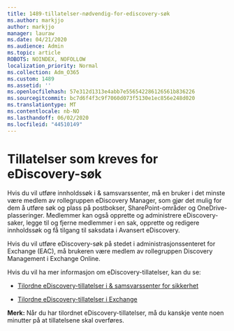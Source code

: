 ```yaml
---
title: 1489-tillatelser-nødvendig-for-ediscovery-søk
ms.author: markjjo
author: markjjo
manager: lauraw
ms.date: 04/21/2020
ms.audience: Admin
ms.topic: article
ROBOTS: NOINDEX, NOFOLLOW
localization_priority: Normal
ms.collection: Adm_O365
ms.custom: 1489
ms.assetid: ''
ms.openlocfilehash: 57e312d1313e4abb7e556542286126561b836226
ms.sourcegitcommit: bc7d6f4f3c9f7060d073f5130e1ec856e248d020
ms.translationtype: MT
ms.contentlocale: nb-NO
ms.lasthandoff: 06/02/2020
ms.locfileid: "44510149"
---
```

# <a name="permissions-required-for-ediscovery-searches"></a>Tillatelser som kreves for eDiscovery-søk

Hvis du vil utføre innholdssøk i & samsvarssenter, må en bruker i det minste være medlem av rollegruppen eDiscovery Manager, som gjør det mulig for dem å utføre søk og plass på postbokser, SharePoint-områder og OneDrive-plasseringer. Medlemmer kan også opprette og administrere eDiscovery-saker, legge til og fjerne medlemmer i en sak, opprette og redigere innholdssøk og få tilgang til saksdata i Avansert eDiscovery.

Hvis du vil utføre eDiscovery-søk på stedet i administrasjonssenteret for Exchange (EAC), må brukeren være medlem av rollegruppen Discovery Management i Exchange Online.

Hvis du vil ha mer informasjon om eDiscovery-tillatelser, kan du se: 

- [Tilordne eDiscovery-tillatelser i & samsvarssenter for sikkerhet](https://docs.microsoft.com/microsoft-365/compliance/assign-ediscovery-permissions)

- [Tilordne eDiscovery-tillatelser i Exchange](https://docs.microsoft.com/exchange/security-and-compliance/in-place-ediscovery/assign-ediscovery-permissions)

**Merk:** Når du har tilordnet eDiscovery-tillatelser, må du kanskje vente noen minutter på at tillatelsene skal overføres.
